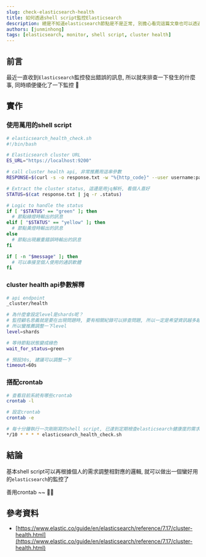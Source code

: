 ```yaml
---
slug: check-elasticsearch-health
title: 如何透過shell script監控Elasticsearch
description: 總是不知道elasticsearch節點是不是正常, 別擔心看完這篇文章也可以透過shell script做出簡單的monitor
authors: [junminhong]
tags: [elasticsearch, monitor, shell script, cluster health]
---
```


## 前言
最近一直收到`Elasticsearch`監控發出錯誤的訊息, 所以就來排查一下發生的什麼事, 同時順便優化了一下監控 🚧

## 實作
### 使用萬用的shell script
```bash
# elasticsearch_health_check.sh
#!/bin/bash

# Elasticsearch cluster URL
ES_URL="https://localhost:9200"

# call cluster health api, 非常推薦用這串參數
RESPONSE=$(curl -s -o response.txt -w "%{http_code}" --user username:password "${ES_URL}/_cluster/health?level=shards&wait_for_status=green&timeout=60s")

# Extract the cluster status, 這邊是用jq解析, 看個人喜好
STATUS=$(cat response.txt | jq -r .status)

# Logic to handle the status
if [ "$STATUS" == "green" ]; then
  # 節點綠燈時輸出的訊息
elif [ "$STATUS" == "yellow" ]; then
  # 節點黃燈時輸出的訊息
else
  # 節點出現嚴重錯誤時輸出的訊息
fi

if [ -n "$message" ]; then
  # 可以串接至個人使用的通訊軟體
fi
```

### cluster health api參數解釋
```bash
# api endpoint
_cluster/health

# 為什麼會設定level是shards呢？
# 監控顧名思義就是要在出現問題時, 要有相關紀錄可以排查問題, 所以一定是希望資訊越多越好
# 所以蠻推薦調整一下level
level=shards

# 等待節點狀態變成綠色
wait_for_status=green

# 預設30s, 建議可以調整一下
timeout=60s
```
### 搭配crontab
```bash
# 查看目前系統有哪些crontab
crontab -l

# 設定crontab
crontab -e

# 每十分鐘執行一次剛剛寫的shell script, 已達到定期檢查elasticsearch健康度的需求
*/10 * * * * elasticsearch_health_check.sh
```

## 結論
基本shell script可以再根據個人的需求調整相對應的邏輯, 就可以做出一個蠻好用的`elasticsearch`的監控了 

善用crontab ~~ 👍🏻

## 參考資料
- [https://www.elastic.co/guide/en/elasticsearch/reference/7.17/cluster-health.html](https://www.elastic.co/guide/en/elasticsearch/reference/7.17/cluster-health.html)